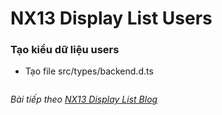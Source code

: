 # NX13 Display List Users

### Tạo kiểu dữ liệu users

- Tạo file src/types/backend.d.ts

```

```

*Bài tiếp theo [NX13 Display List Blog ](session_13_display_blog.md)*

